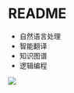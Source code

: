 # README

- 自然语言处理
- 智能翻译
- 知识图谱
- 逻辑编程

![](https://luo0412.oss-cn-hangzhou.aliyuncs.com/1706003668424-mRaRBbyJXNpT-image.png)